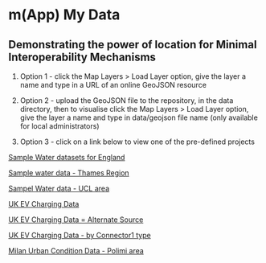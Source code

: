 # m(App) My Data

## Demonstrating the power of location for Minimal Interoperability Mechanisms

1. Option 1 - click the Map Layers > Load Layer option, give the layer a name and type in a URL of an online GeoJSON resource

2. Option 2 - upload the GeoJSON file to the repository, in the data directory, then to visualise click the Map Layers > Load Layer option, give the layer a name and type in data/geojson file name (only available for local administrators)

3. Option 3 - click on a link below to view one of the pre-defined projects

<a href="https://ratemydata.github.io/laidlaw/bootStrap.html?project=water&projectsAPI=https://209.97.179.111/broker/projects&databrokerAPI=https://209.97.179.111/broker/data" target="_blank">Sample Water datasets for England</a>

[Sample water data - Thames Region](https://ratemydata.github.io/mAppMyData/bootStrap.html?project=water-thames&projectsAPI=https://ratemydata.org/broker/projects&databrokerAPI=https://ratemydata.org/broker/data)

[Sampel Water data - UCL area](https://ratemydata.github.io/mAppMyData/bootStrap.html?project=water-ucl&projectsAPI=https://ratemydata.org/broker/projects&databrokerAPI=https://ratemydata.org/broker/data)

[UK EV Charging Data](https://ratemydata.github.io/mAppMyData/bootStrap.html?project=uk_chargepoints&projectsAPI=https://ratemydata.org/broker/projects&databrokerAPI=https://ratemydata.org/broker/data)

[UK EV Charging Data = Alternate Source](https://ratemydata.github.io/mAppMyData/bootStrap.html?project=charingpoints_2&projectsAPI=https://ratemydata.org/broker/projects&databrokerAPI=https://ratemydata.org/broker/data)

[UK EV Charging Data - by Connector1 type](https://ratemydata.github.io/mAppMyData/bootStrap.html?project=uk_chargepoints_by_connector1_type&projectsAPI=https://ratemydata.org/broker/projects&databrokerAPI=https://ratemydata.org/broker/data)

[Milan Urban Condition Data - Polimi area](https://ratemydata.github.io/mAppMyData/bootStrap.html?project=polimi-time&projectsAPI=https://ratemydata.org/broker/projects&databrokerAPI=https://ratemydata.org/broker/data)
